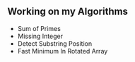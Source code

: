 <h2>Working on my Algorithms</h2>

<ul>
 <li>Sum of Primes</li>
 <li>Missing Integer</li>
 <li>Detect Substring Position</li>
 <li>Fast Minimum In Rotated Array</li>
</ul>